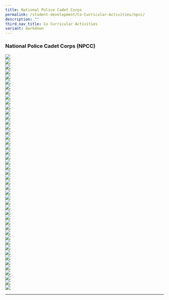 ```yaml
---
title: National Police Cadet Corps
permalink: /student-development/Co-Curricular-Activities/npcc/
description: ""
third_nav_title: Co Curricular Activities
variant: markdown
---
```

### National Police Cadet Corps (NPCC)

![](/images/NPCC/For%202025/NPCC_2024_final_Page_01.jpg)
<br>
![](/images/NPCC/For%202025/NPCC_2024_final_Page_02.jpg)
<br>
![](/images/NPCC/For%202025/NPCC_2024_final_Page_03.jpg)
<br>
![](/images/NPCC/For%202025/NPCC_2024_final_Page_04.jpg)
<br>
![](/images/NPCC/For%202025/NPCC_2024_final_Page_05.jpg)
<br>
![](/images/NPCC/For%202025/NPCC_2024_final_Page_06.jpg)
<br>
![](/images/NPCC/For%202025/NPCC_2024_final_Page_07.jpg)
<br>
![](/images/NPCC/For%202025/NPCC_2024_final_Page_08.jpg)
<br>
![](/images/NPCC/For%202025/NPCC_2024_final_Page_09.jpg)
<br>
![](/images/NPCC/For%202025/NPCC_2024_final_Page_10.jpg)
<br>
![](/images/NPCC/For%202025/NPCC_2024_final_Page_11.jpg)
<br>
![](/images/NPCC/For%202025/NPCC_2024_final_Page_12.jpg)
<br>
![](/images/NPCC/For%202025/NPCC_2024_final_Page_13.jpg)
<br>
![](/images/NPCC/For%202025/NPCC_2024_final_Page_14.jpg)
<br>
![](/images/NPCC/For%202025/NPCC_2024_final_Page_15.jpg)
<br>
![](/images/NPCC/For%202025/NPCC_2024_final_Page_16.jpg)
<br>
![](/images/NPCC/For%202025/NPCC_2024_final_Page_17.jpg)
<br>
![](/images/NPCC/For%202025/NPCC_2024_final_Page_18.jpg)
<br>
![](/images/NPCC/For%202025/NPCC_2024_final_Page_19.jpg)
<br>
![](/images/NPCC/For%202025/NPCC_2024_final_Page_20.jpg)
<br>
![](/images/NPCC/For%202025/NPCC_2024_final_Page_21.jpg)
<br>
![](/images/NPCC/For%202025/NPCC_2024_final_Page_22.jpg)
<br>
![](/images/NPCC/For%202025/NPCC_2024_final_Page_23.jpg)
<br>
![](/images/NPCC/For%202025/NPCC_2024_final_Page_24.jpg)
<br>
![](/images/NPCC/For%202025/NPCC_2024_final_Page_25.jpg)
<br>
![](/images/NPCC/For%202025/NPCC_2024_final_Page_26.jpg)
<br>
![](/images/NPCC/For%202025/NPCC_2024_final_Page_27.jpg)
<br>
![](/images/NPCC/For%202025/NPCC_2024_final_Page_28.jpg)
<br>
![](/images/NPCC/For%202025/NPCC_2024_final_Page_29.jpg)
<br>
![](/images/NPCC/For%202025/NPCC_2024_final_Page_30.jpg)
<br>
![](/images/NPCC/For%202025/NPCC_2024_final_Page_31.jpg)
<br>
![](/images/NPCC/For%202025/NPCC_2024_final_Page_32.jpg)
<br>
![](/images/NPCC/For%202025/NPCC_2024_final_Page_33.jpg)
<br>
![](/images/NPCC/For%202025/NPCC_2024_final_Page_34.jpg)
<br>
![](/images/NPCC/For%202025/NPCC_2024_final_Page_35.jpg)
<br>
![](/images/NPCC/For%202025/NPCC_2024_final_Page_36.jpg)
<br>
![](/images/NPCC/For%202025/NPCC_2024_final_Page_37.jpg)
<br>
![](/images/NPCC/For%202025/NPCC_2024_final_Page_38.jpg)
<br>
![](/images/NPCC/For%202025/NPCC_2024_final_Page_39.jpg)
<br>
![](/images/NPCC/For%202025/NPCC_2024_final_Page_40.jpg)
<br>
![](/images/NPCC/For%202025/NPCC_2024_final_Page_41.jpg)
<br>
![](/images/NPCC/For%202025/NPCC_2024_final_Page_42.jpg)
<br>
![](/images/NPCC/For%202025/NPCC_2024_final_Page_43.jpg)
<br>
![](/images/NPCC/For%202025/NPCC_2024_final_Page_44.jpg)
<br>
![](/images/NPCC/For%202025/NPCC_2024_final_Page_45.jpg)
<br>
![](/images/NPCC/For%202025/NPCC_2024_final_Page_46.jpg)
<br>
![](/images/NPCC/For%202025/NPCC_2024_final_Page_47.jpg)
<hr>